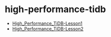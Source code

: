 # high-performance-tidb

- [High_Performance_TiDB-Lesson1](https://github.com/xiaodong-ji/high-performance-tidb/blob/master/%E7%AC%AC%E4%B8%80%E5%91%A8%E4%BB%BB%E5%8A%A1.md)
- [High_Performance_TiDB-Lesson2](https://github.com/xiaodong-ji/high-performance-tidb/blob/master/%E7%AC%AC%E4%BA%8C%E5%91%A8%E4%BB%BB%E5%8A%A1.md)
